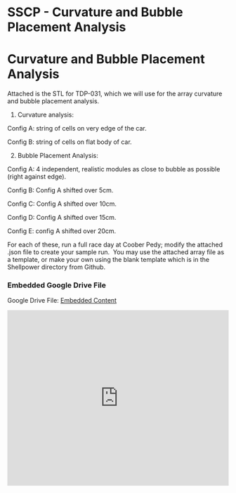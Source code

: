 # SSCP - Curvature and Bubble Placement Analysis

# Curvature and Bubble Placement Analysis

Attached is the STL for TDP-031, which we will use for the array curvature and bubble placement analysis.

1) Curvature analysis:

Config A: string of cells on very edge of the car.

Config B: string of cells on flat body of car.

2) Bubble Placement Analysis:

Config A: 4 independent, realistic modules as close to bubble as possible (right against edge).

Config B: Config A shifted over 5cm.

Config C: Config A shifted over 10cm.

Config D: Config A shifted over 15cm.

Config E: config A shifted over 20cm.

For each of these, run a full race day at Coober Pedy; modify the attached .json file to create your sample run.  You may use the attached array file as a template, or make your own using the blank template which is in the Shellpower directory from Github.

[](https://drive.google.com/folderview?id=1_9SMJ5pwHM3kn7b3gzy5SEu-whxxTV1v)

### Embedded Google Drive File

Google Drive File: [Embedded Content](https://drive.google.com/embeddedfolderview?id=1_9SMJ5pwHM3kn7b3gzy5SEu-whxxTV1v#list)

<iframe width="100%" height="400" src="https://drive.google.com/embeddedfolderview?id=1_9SMJ5pwHM3kn7b3gzy5SEu-whxxTV1v#list" frameborder="0"></iframe>


